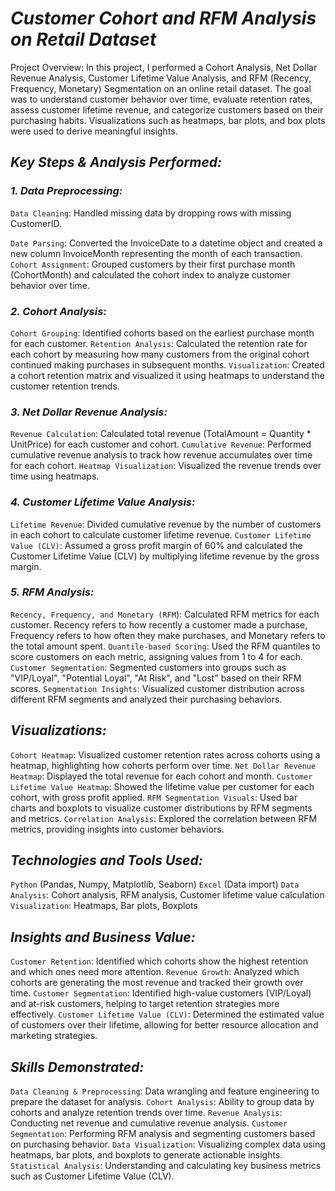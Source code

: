 # *Customer Cohort and RFM Analysis on Retail Dataset*

Project Overview:
In this project, I performed a Cohort Analysis, Net Dollar Revenue Analysis, Customer Lifetime Value Analysis, and RFM (Recency, Frequency, Monetary) Segmentation on an online retail dataset. The goal was to understand customer behavior over time, evaluate retention rates, assess customer lifetime revenue, and categorize customers based on their purchasing habits. Visualizations such as heatmaps, bar plots, and box plots were used to derive meaningful insights.

## *Key Steps & Analysis Performed:*
### *1. Data Preprocessing:*
`Data Cleaning`: Handled missing data by dropping rows with missing CustomerID.

`Date Parsing`: Converted the InvoiceDate to a datetime object and created a new column InvoiceMonth representing the month of each transaction.
`Cohort Assignment`: Grouped customers by their first purchase month (CohortMonth) and calculated the cohort index to analyze customer behavior over time.
### *2. Cohort Analysis:*
`Cohort Grouping`: Identified cohorts based on the earliest purchase month for each customer.
`Retention Analysis`: Calculated the retention rate for each cohort by measuring how many customers from the original cohort continued making purchases in subsequent months.
`Visualization`: Created a cohort retention matrix and visualized it using heatmaps to understand the customer retention trends.

### *3. Net Dollar Revenue Analysis:*
`Revenue Calculation`: Calculated total revenue (TotalAmount = Quantity * UnitPrice) for each customer and cohort.
`Cumulative Revenue`: Performed cumulative revenue analysis to track how revenue accumulates over time for each cohort.
`Heatmap Visualization`: Visualized the revenue trends over time using heatmaps.
### *4. Customer Lifetime Value Analysis:*
`Lifetime Revenue`: Divided cumulative revenue by the number of customers in each cohort to calculate customer lifetime revenue.
`Customer Lifetime Value (CLV)`: Assumed a gross profit margin of 60% and calculated the Customer Lifetime Value (CLV) by multiplying lifetime revenue by the gross margin.
### *5. RFM Analysis:*
`Recency, Frequency, and Monetary (RFM`): Calculated RFM metrics for each customer. Recency refers to how recently a customer made a purchase, Frequency refers to how often they make purchases, and Monetary refers to the total amount spent.
`Quantile-based Scoring`: Used the RFM quantiles to score customers on each metric, assigning values from 1 to 4 for each.
`Customer Segmentation`: Segmented customers into groups such as "VIP/Loyal", "Potential Loyal", "At Risk", and "Lost" based on their RFM scores.
`Segmentation Insights`: Visualized customer distribution across different RFM segments and analyzed their purchasing behaviors.

## *Visualizations:*
`Cohort Heatmap`: Visualized customer retention rates across cohorts using a heatmap, highlighting how cohorts perform over time.
`Net Dollar Revenue Heatmap`: Displayed the total revenue for each cohort and month.
`Customer Lifetime Value Heatmap`: Showed the lifetime value per customer for each cohort, with gross profit applied.
`RFM Segmentation Visuals`: Used bar charts and boxplots to visualize customer distributions by RFM segments and metrics.
`Correlation Analysis`: Explored the correlation between RFM metrics, providing insights into customer behaviors.

## *Technologies and Tools Used:*
`Python` (Pandas, Numpy, Matplotlib, Seaborn)
`Excel` (Data import)
`Data Analysis`: Cohort analysis, RFM analysis, Customer lifetime value calculation
`Visualization`: Heatmaps, Bar plots, Boxplots

## *Insights and Business Value:*
`Customer Retention`: Identified which cohorts show the highest retention and which ones need more attention.
`Revenue Growth`: Analyzed which cohorts are generating the most revenue and tracked their growth over time.
`Customer Segmentation`: Identified high-value customers (VIP/Loyal) and at-risk customers, helping to target retention strategies more effectively.
`Customer Lifetime Value (CLV)`: Determined the estimated value of customers over their lifetime, allowing for better resource allocation and marketing strategies.

## *Skills Demonstrated:*
`Data Cleaning & Preprocessing`: Data wrangling and feature engineering to prepare the dataset for analysis.
`Cohort Analysis`: Ability to group data by cohorts and analyze retention trends over time.
`Revenue Analysis`: Conducting net revenue and cumulative revenue analysis.
`Customer Segmentation`: Performing RFM analysis and segmenting customers based on purchasing behavior.
`Data Visualization`: Visualizing complex data using heatmaps, bar plots, and boxplots to generate actionable insights.
`Statistical Analysis`: Understanding and calculating key business metrics such as Customer Lifetime Value (CLV).
